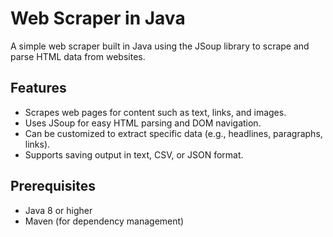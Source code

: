 # Web Scraper in Java

A simple web scraper built in Java using the JSoup library to scrape and parse HTML data from websites.

## Features

- Scrapes web pages for content such as text, links, and images.
- Uses JSoup for easy HTML parsing and DOM navigation.
- Can be customized to extract specific data (e.g., headlines, paragraphs, links).
- Supports saving output in text, CSV, or JSON format.

## Prerequisites

- Java 8 or higher
- Maven (for dependency management)

